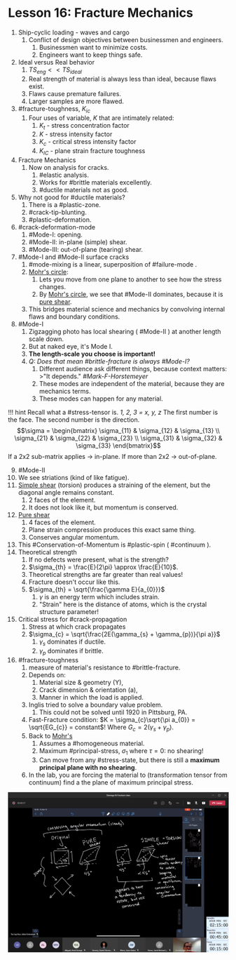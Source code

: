 # Lesson 16: Fracture Mechanics

1. Ship-cyclic loading - waves and cargo
   1. Conflict of design objectives between businessmen and engineers.
      1. Businessmen want to minimize costs.
      2. Engineers want to keep things safe.
2. Ideal versus Real behavior
   1. $TS_{eng} << TS_{ideal}$
   2. Real strength of material is always less than ideal, because flaws exist.
   3. Flaws cause premature failures.
   4. Larger samples are more flawed.
3. #fracture-toughness, $K_{ic}$
   1. Four uses of variable, $K$ that are intimately related:
      1. $K_{t}$ - stress concentration factor
      2. $K$ - stress intensity factor
      3. $K_{c}$ - critical stress intensity factor
      4. $K_{IC}$ - plane strain fracture toughness
4. Fracture Mechanics
   1. Now on analysis for cracks.
      1. #elastic analysis.
      2. Works for #brittle materials excellently.
      3. #ductile materials not as good.
5. Why not good for #ductile materials?
   1. There is a #plastic-zone.
   2. #crack-tip-blunting.
   3. #plastic-deformation.
6. #crack-deformation-mode
   1. #Mode-I: opening.
   2. #Mode-II: in-plane (simple) shear.
   3. #Mode-III: out-of-plane (tearing) shear.
7. #Mode-I and #Mode-II surface cracks
   1. #mode-mixing is a linear, superposition of #failure-mode .
   2. [Mohr's circle](../engr-727-001-advanced-mechanics-of-materials/mohrs-circle.md):
      1. Lets you move from one plane to another to see how the stress changes.
      2. By [Mohr's circle](../engr-727-001-advanced-mechanics-of-materials/mohrs-circle.md), we see that #Mode-II dominates, because it is [pure shear](pure-shear.md).
   3. This bridges material science and mechanics by convolving internal flaws and boundary conditions.
8. #Mode-I
   1. Zigzagging photo has local shearing ( #Mode-II ) at another length scale down.
   2. But at naked eye, it's Mode I.
   3. **The length-scale you choose is important!**
   4. _Q: Does that mean #brittle-fracture is always #Mode-I?_
      1. Different audience ask different things, because context matters: >"It depends." <cite> #Mark-F-Horstemeyer
      2. These modes are independent of the material, because they are mechanics terms.
      3. These modes can happen for any material.


!!! hint Recall what a #stress-tensor is.
    _1, 2, 3 = x, y, z_
    The first number is the face.
    The second number is the direction.
    $$\sigma = \begin{bmatrix}
    \sigma_{11} & \sigma_{12} & \sigma_{13} \\
    \sigma_{21} & \sigma_{22} & \sigma_{23} \\
    \sigma_{31} & \sigma_{32} & \sigma_{33}
    \end{bmatrix}$$
    If a 2x2 sub-matrix applies $\longrightarrow$ in-plane.
    If more than 2x2 $\longrightarrow$ out-of-plane.

9.  #Mode-II
   5.  We see striations (kind of like fatigue).
   6.  [Simple shear](simple-shear.md) (torsion) produces a straining of the element, but the diagonal angle remains constant.
       1.  2 faces of the element.
       2.  It does not look like it, but momentum is conserved.
   7.  [Pure shear](pure-shear.md)
       1.  4 faces of the element.
       2.  Plane strain compression produces this exact same thing.
       3.  Conserves angular momentum.
   8.  This #Conservation-of-Momentum is #plastic-spin ( #continuum ).
10. Theoretical strength
    1.  If no defects were present, what is the strength?
    2.  $\sigma_{th} = \frac{E}{2\pi} \approx \frac{E}{10}$.
    3.  Theoretical strengths are far greater than real values!
    4.  Fracture doesn't occur like this.
    5.  $\sigma_{th} = \sqrt{\frac{\gamma E}{a_{0}}}$
        1.  $\gamma$ is an energy term which includes strain.
        2.  "Strain" here is the distance of atoms, which is the crystal structure parameter!
11. Critical stress for #crack-propagation
    1.  Stress at which crack propagates
    2.  $\sigma_{c} = \sqrt{\frac{2E(\gamma_{s} + \gamma_{p})}{\pi a}}$
        1.  $\gamma_{s}$ dominates if ductile.
        2.  $\gamma_{p}$ dominates if brittle.
12. #fracture-toughness
    1.  measure of material's resistance to #brittle-fracture.
    2.  Depends on:
        1.  Material size & geometry (Y),
        2.  Crack dimension & orientation (a),
        3.  Manner in which the load is applied.
    3.  Inglis tried to solve a boundary value problem.
        1.  This could not be solved until 1920 in Pittsburg, PA.
    4.  Fast-Fracture condition: $K = \sigma_{c}\sqrt{\pi a_{0}} = \sqrt{EG_{c}} = constant$! Where $G_{c} = 2(\gamma_{s} + \gamma_{p})$.
    5.  Back to [Mohr's](../engr-727-001-advanced-mechanics-of-materials/mohrs-circle.md)
        1.  Assumes a #homogeneous material.
        2.  Maximum #principal-stress, $\sigma_{1}$ where $\tau = 0$: no shearing!
        3.  Can move from any #stress-state, but there is still a **maximum principal plane with no shearing**.
    6. In the lab, you are forcing the material to (transformation tensor from continuum) find a the plane of maximum principal stress.

![Simple vs. Pure Shear](../../../attachments/engr-743-001-damage-and-fracture/simple_versus_pure_shear.png)